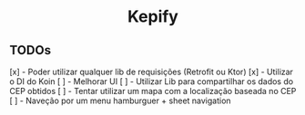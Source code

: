 <h1 align="center">Kepify</h1>

## TODOs

[x] - Poder utilizar qualquer lib de requisições (Retrofit ou Ktor)
[x] - Utilizar o DI do Koin
[ ] - Melhorar UI
[ ] - Utilizar Lib para compartilhar os dados do CEP obtidos
[ ] - Tentar utilizar um mapa com a localização baseada no CEP
[ ] - Naveção por um menu hamburguer + sheet navigation